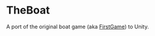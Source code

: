 # TheBoat
A port of the original boat game (aka [FirstGame](https://github.com/itay347/FirstGame)) to Unity.

